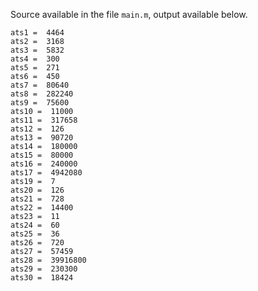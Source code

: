 Source available in the file `main.m`, output available below.

```
ats1 =  4464
ats2 =  3168
ats3 =  5832
ats4 =  300
ats5 =  271
ats6 =  450
ats7 =  80640
ats8 =  282240
ats9 =  75600
ats10 =  11000
ats11 =  317658
ats12 =  126
ats13 =  90720
ats14 =  180000
ats15 =  80000
ats16 =  240000
ats17 =  4942080
ats19 =  7
ats20 =  126
ats21 =  728
ats22 =  14400
ats23 =  11
ats24 =  60
ats25 =  36
ats26 =  720
ats27 =  57459
ats28 =  39916800
ats29 =  230300
ats30 =  18424
```
